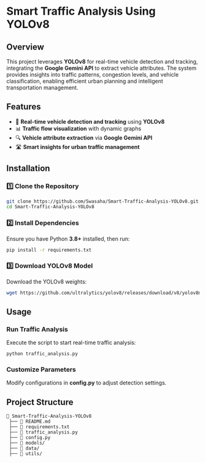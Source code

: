 
# **Smart Traffic Analysis Using YOLOv8**  

## **Overview**  
This project leverages **YOLOv8** for real-time vehicle detection and tracking, integrating the **Google Gemini API** to extract vehicle attributes. The system provides insights into traffic patterns, congestion levels, and vehicle classification, enabling efficient urban planning and intelligent transportation management.

## **Features**  
- 🚗 **Real-time vehicle detection and tracking** using **YOLOv8**  
- 📊 **Traffic flow visualization** with dynamic graphs  
- 🔍 **Vehicle attribute extraction** via **Google Gemini API**  
- 🛣 **Smart insights for urban traffic management**  

## **Installation**  

### **1️⃣ Clone the Repository**  
```bash
git clone https://github.com/Swasaha/Smart-Traffic-Analysis-YOLOv8.git
cd Smart-Traffic-Analysis-YOLOv8
```

### **2️⃣ Install Dependencies**  
Ensure you have Python **3.8+** installed, then run:  
```bash
pip install -r requirements.txt
```

### **3️⃣ Download YOLOv8 Model**  
Download the YOLOv8 weights:  
```bash
wget https://github.com/ultralytics/yolov8/releases/download/v8/yolov8n.pt
```

## **Usage**  

### **Run Traffic Analysis**  
Execute the script to start real-time traffic analysis:  
```bash
python traffic_analysis.py
```

### **Customize Parameters**  
Modify configurations in **config.py** to adjust detection settings.

## **Project Structure**  
```
📂 Smart-Traffic-Analysis-YOLOv8  
 ├── 📜 README.md  
 ├── 📜 requirements.txt  
 ├── 📜 traffic_analysis.py  
 ├── 📜 config.py  
 ├── 📂 models/  
 ├── 📂 data/  
 ├── 📂 utils/  
```

 
